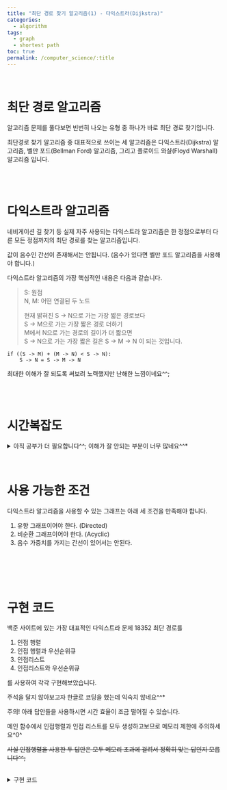 ```yaml
---
title: "최단 경로 찾기 알고리즘(1) - 다익스트라(Dijkstra)"
categories:
  - algorithm
tags:
  - graph
  - shortest path
toc: true
permalink: /computer_science/:title
---
```

<br>

# 최단 경로 알고리즘

알고리즘 문제를 풀다보면 빈번히 나오는 유형 중 하나가 바로 최단 경로 찾기입니다.

최단경로 찾기 알고리즘 중 대표적으로 쓰이는 세 알고리즘은 다익스트라(Dijkstra) 알고리즘, 벨만 포드(Bellman Ford) 알고리즘, 그리고 플로이드 와샬(Floyd Warshall) 알고리즘 입니다.
<br>
<br>
<br>
<br>

# 다익스트라 알고리즘

네비게이션 길 찾기 등 실제 자주 사용되는 다익스트라 알고리즘은 한 정점으로부터 다른 모든 정점까지의 최단 경로를 찾는 알고리즘입니다.

값이 음수인 간선이 존재해서는 안됩니다. (음수가 있다면 벨만 포드 알고리즘을 사용해야 합니다.)

다익스트라 알고리즘의 가장 핵심적인 내용은 다음과 같습니다.

> S: 원점\
> N, M: 어떤 연결된 두 노드
>
> 현재 밝혀진 S -> N으로 가는 가장 짧은 경로보다\
> S -> M으로 가는 가장 짧은 경로 더하기\
> M에서 N으로 가는 경로의 길이가 더 짧으면\
> S -> N으로 가는 가장 짧은 길은 S -> M -> N 이 되는 것입니다.

```
if ((S -> M) + (M -> N) < S -> N):
    S -> N = S -> M -> N
```

최대한 이해가 잘 되도록 써보려 노력했지만 난해한 느낌이네요^^;
<br>
<br>
<br>
<br>

# 시간복잡도

<details>
<summary>아직 공부가 더 필요합니다^^; 이해가 잘 안되는 부분이 너무 많네요^^*</summary>
<div markdown="1">


  현재 노드까지로의 최소 거리를 구하고 다음 노드로 넘어갈 때, 다음 노드를 선정하는 기준은 아래와 같습니다.

      아직 방문하지 않은 노드
      방문된 노드들에 연결된 간선 중 가중치가 가장 작은 간선에 연결되어있는 노드

  <br>

  <details>
  <summary>가중치가 가장 작은 간선을 선택하는 이유</summary>
  <div markdown="1">

  가중치가 가장 작은 간선을 찾는데 O(V)를 써버리니 왜 가장 작은 가중치를 찾는가 궁금해졌습니다.

  물론 제가 수학적 증명을 할 수는 없으니 검색을 해보았습니다^^*

  [여기 저랑 똑같은 의문을 가진 사람이 약 11년전 질문글을 stack overflow에 올렸었네요 ^^*](https://stackoverflow.com/questions/2856670/why-does-dijkstras-algorithm-work)

  이유는 간단하고 당연했습니다.

  다익스트라 알고리즘은 최단 경로를 찾는 알고리즘입니다.

  어떤 정점 N으로 가는 간선 중 최단 길이가 아닌 다른 간선을 택한다면, 이후 해당 정점 N을 거치는 모든 경로는 최단 거리가 될 수 없습니다.


  </div>
  </details>
  <br>
  <br>

  [위키피디아 다익스트라 알고리즘의 Running time 문단](https://en.wikipedia.org/wiki/Dijkstra%27s_algorithm#Running_time)을 보면

  어떠한 자료구조를 사용하던 다익스트라 알고리즘의 시간복잡도는 다음과 같습니다.

  ## O(|E|*Tdk + |V|*Tem)
  <br>
  ```
  |E| : 정점의 수
  |V|: 간선의 수
  Tdk: 키 감소 복잡도
  Tem: 최소값 찾기 복잡도
  ```

  ### 인접 행렬로 구현된 그래프

  최소 힙을 사용하지 않는다면 키 감소에 대한 복답도(Tdk)는 신경쓰지 않아도 됩니다.

  Tdk = 1 이고 최소값을 찾기 위해서는 모든 정점을 검색해야 하므로 Tem = |V|가 될 것입니다.

  최소값을 찾는 복잡도가 |V|일 수 있는 이유는 아래 구현 코드를 보면 알겠지만

  항상 시작점에서부터 다른 모든 점까지의 최단 거리를 저장하는 배열(int[] 최단경로)을 가지고 있습니다.

  boolean[] visited을 통해 방문하지 않은 노드인지 확인므로 최단경로 배열만 한번 순회하면

  방문하지 않은

  즉, O(|E|*1 + |V|*|V|) = O(|V|^2)의 복잡도를 가지게 됩니다.
  <br>
  <br>

  ### 인접 리스트로 구현된 그래프

  마찬가지로 최소 힙을 사용하지 않으므로 Tdk = 1입니다.


  <br>
  <br>
  <br>

  ### 최소 힙을 사용한 알고리즘

  여기서 한차례 더 시간복잡도를 낮출 수 있는데 바로 최소 힙을 사용하는 방법입니다.
  <br>

  매 방문마다 최소값을 확인하는 O(V) 혹은 O(E)를 줄일 수 있게 됩니다.

  모든 노드를 방문하는 것은 마찬가지로 O(V),

  한 방문마다 연결된 간선을 최소 힙에 삽입할 것이므로 삽입에 O(MlogE),\
  (M은 해당 노드에 연결된 간선의 수, (M(1) + M(2) + ... + M(V)) = E)

  즉 싸이클은 총 V번 돌고 매 싸이클마다 최소 힙으로의 삽입을 M번씩 하지만 결국엔 삽입을 고정된 E번 하므로

  O(V) + O(ElogE) = O(V + ElogE)의 복잡도가 될 것입니다.

  보통의 경우에는 간선의 수가 정점의 수보다 많으므로 O(ElogV)라고 생각하면 되고

  정점은 많지만 정점 사이가 많이 연결되지 않은 경우는 O(VlogV)라고 보면 될 것 같습니다.
  <br>
  <br>

  ~~인접행렬에서 최소 힙을 사용한다면 V번의 싸이클 내에서 V번의 삽입이 이루어질 것이므로 O(V^2logE)의 복잡도를 가지게 될 것입니다.~~
  <br>
  <br>
  <br>

  ## 정리
  <br>

  | Time Complexity |    인접 행렬   |    인접리스트   |
  |:---------------:|:------------:|:------------:|
  |   일반 이중 루프    |    O(V^2)   |     O(VE)    |
  |     최소 힙       |~~O(V^2logE)~~| O(V + ElogE) |

  `V : 간선의 수`\
  `E : 노드의 수`
  <br>
  <br>
  <br>
  <br>

</div>
</details>
<br>
<br>

# 사용 가능한 조건

다익스트라 알고리즘을 사용할 수 있는 그래프는 아래 세 조건을 만족해야 합니다.

1. 유향 그래프이어야 한다. (Directed)
2. 비순환 그래프이어야 한다. (Acyclic)
3. 음수 가중치를 가지는 간선이 있어서는 안된다.
<br>
<br>
<br>
<br>

# 구현 코드

백준 사이트에 있는 가장 대표적인 다익스트라 문제 18352 최단 경로를
1. 인접 행렬
2. 인접 행렬과 우선순위큐
3. 인접리스트
4. 인접리스트와 우선순위큐

를 사용하여 각각 구현해보았습니다.

주석을 달지 않아보고자 한글로 코딩을 했는데 익숙치 않네요^^*

주의! 아래 답안들을 사용하시면 시간 효율이 조금 떨어질 수 있습니다.

메인 함수에서 인접행렬과 인접 리스트를 모두 생성하고보므로 메모리 제한에 주의하세요^0^

~~사실 인접행렬을 사용한 두 답안은 모두 메모리 초과에 걸려서 정확히 맞는 답인지 모릅니다^^;~~


<br>

<details>
<summary>구현 코드</summary>
<div markdown="1">

<br>

```java
// 최단경로

package BOJ;

import java.io.BufferedReader;
import java.io.BufferedWriter;
import java.io.IOException;
import java.io.InputStreamReader;
import java.io.OutputStreamWriter;
import java.util.ArrayList;
import java.util.Arrays;
import java.util.List;
import java.util.PriorityQueue;

public class BOJ18352 {

  static int 무한대 = Integer.MAX_VALUE;

  //============================== 인접행렬 ==============================//

  static String 인접행렬(int 정점수, int 간선수, int 시작점, int[][] 가중치) {
    int[] 최단경로 = new int[정점수];
    Arrays.fill(최단경로, 무한대);
    최단경로[시작점] = 0;
    boolean[] 방문함 = new boolean[정점수];
    방문함[시작점] = true;

    int 현재정점 = 시작점;
    for (int i = 0; i < 정점수; i++) {
      int 최소값 = 무한대;
      for (int 번호 = 0; 번호 < 정점수; 번호++) {
        if (방문함[번호]) continue;
        if (최단경로[번호] >= 최소값) continue;
        현재정점 = 번호;
        최소값 = 최단경로[번호];
      }
      방문함[현재정점] = true;

      for (int 연결된정점 = 0; 연결된정점 < 정점수; 연결된정점++) {

        if (방문함[연결된정점]) continue;
        if (가중치[현재정점][연결된정점] == 0) continue;
        if (최단경로[현재정점] + 가중치[현재정점][연결된정점] >= 최단경로[연결된정점]) continue;

        최단경로[연결된정점] = 최단경로[현재정점] + 가중치[현재정점][연결된정점];
      }
    }

    StringBuilder 결과 = new StringBuilder();
    for (int 정점번호 = 0; 정점번호 < 정점수; 정점번호++) {
      결과.append(((최단경로[정점번호] == 무한대) ? "INF" : 최단경로[정점번호]) + "\n");
    }
    return 결과.toString();
  }
  //=====================================================================//





  //=========================== 인접행렬과 최소힙 ===========================//

  static String 인접행렬_최소힙(int 정점수, int 간선수, int 시작점, int[][] 가중치) {
    int[] 최단경로 = new int[정점수];
    Arrays.fill(최단경로, 무한대);
    최단경로[시작점] = 0;
    PriorityQueue<정점> 힙 = new PriorityQueue<>();
    힙.add(new 정점(시작점, 0));

    while (!힙.isEmpty()) {
      정점 현재정점 = 힙.remove();

      if (최단경로[현재정점.번호] < 현재정점.가중치) continue;

      for (int 연결된정점 = 0; 연결된정점 < 정점수; 연결된정점++) {
        if (가중치[현재정점.번호][연결된정점] == 0) continue;
        if (최단경로[현재정점.번호] + 가중치[현재정점.번호][연결된정점] >= 최단경로[연결된정점]) continue;

        최단경로[연결된정점] = 최단경로[현재정점.번호] + 가중치[현재정점.번호][연결된정점];
        힙.add(new 정점(연결된정점, 최단경로[연결된정점]));
      }
    }

    StringBuilder 결과 = new StringBuilder();
    for (int 정점번호 = 0; 정점번호 < 정점수; 정점번호++) {
      결과.append(((최단경로[정점번호] == 무한대) ? "INF" : 최단경로[정점번호]) + "\n");
    }
    return 결과.toString();
  }
  //=====================================================================//





  //============================= 인접리스트 ==============================//

  static String 인접리스트(int 정점수, int 간선수, int 시작점, List<정점>[] 가중치) {
    int[] 최단경로 = new int[정점수];
    Arrays.fill(최단경로, 무한대);
    최단경로[시작점] = 0;
    boolean[] 방문함 = new boolean[정점수];
    방문함[시작점] = true;

    int 현재정점 = 시작점;
    for (int i = 0; i < 정점수; i++) {
      int 최소값 = 무한대;
      for (int 번호 = 0; 번호 < 정점수; 번호++) {
        if (방문함[번호]) continue;
        if (최단경로[번호] >= 최소값) continue;
        현재정점 = 번호;
        최소값 = 최단경로[번호];
      }
      방문함[현재정점] = true;

      for (정점 연결된정점 : 가중치[현재정점]) {
        if (방문함[연결된정점.번호]) continue;
        if (최단경로[현재정점] + 연결된정점.가중치 >= 최단경로[연결된정점.번호]) continue;

        최단경로[연결된정점.번호] = 최단경로[현재정점] + 연결된정점.가중치;
      }
    }

    StringBuilder 결과 = new StringBuilder();
    for (int 정점번호 = 0; 정점번호 < 정점수; 정점번호++) {
      결과.append(((최단경로[정점번호] == 무한대) ? "INF" : 최단경로[정점번호]) + "\n");
    }
    return 결과.toString();
  }
  //==================================================================//





  //========================= 인접리스트와 최소힙 =========================//

  static String 인접리스트_최소힙(int 정점수, int 간선수, int 시작점, List<정점>[] 가중치) {
    int[] 최단경로 = new int[정점수];
    Arrays.fill(최단경로, 무한대);
    최단경로[시작점] = 0;
    PriorityQueue<정점> 힙 = new PriorityQueue<>();
    힙.add(new 정점(시작점, 0));
//    boolean[] 방문함 = new boolean[정점수];

    while (!힙.isEmpty()) {
      정점 현재정점 = 힙.remove();

      if (현재정점.가중치 > 최단경로[현재정점.번호]) continue;
//      if (방문함[현재정점.번호]) continue;
//      방문함[현재정점.번호] = true;

      for (정점 연결된정점 : 가중치[현재정점.번호]) {
        if (최단경로[현재정점.번호] + 연결된정점.가중치 < 최단경로[연결된정점.번호]) {
          최단경로[연결된정점.번호] = 최단경로[현재정점.번호] + 연결된정점.가중치;
          힙.add(new 정점(연결된정점.번호, 최단경로[연결된정점.번호]));
        }
      }
    }

    StringBuilder 결과 = new StringBuilder();
    for (int 정점번호 = 0; 정점번호 < 정점수; 정점번호++) {
      결과.append(((최단경로[정점번호] == 무한대) ? "INF" : 최단경로[정점번호]) + "\n");
    }
    return 결과.toString();
  }
  //==================================================================//

  static class 정점 implements Comparable<정점> {
    int 번호;
    int 가중치;

    public 정점(int 번호, int 가중치) {
      this.번호 = 번호;
      this.가중치 = 가중치;
    }

    @Override
    public int compareTo(정점 상대정점) {
      return this.가중치 - 상대정점.가중치;
    }
  }


  public static void main(String[] args) throws IOException {
    BufferedReader br = new BufferedReader(new InputStreamReader(System.in));
    BufferedWriter bw = new BufferedWriter(new OutputStreamWriter(System.out));

    String[] VE = br.readLine().split(" ");
    int V = Integer.parseInt(VE[0]);
    int E = Integer.parseInt(VE[1]);
    int K = Integer.parseInt(br.readLine()) - 1;

    int[][] matrixMap = new int[V][V];
    List<정점>[] listMap = new ArrayList[V];
    for (int i = 0; i < V; i++) {
      listMap[i] = new ArrayList<>();
    }
    for (int i = 0; i < E; i++) {
      String[] uvw = br.readLine().split(" ");
      int u = Integer.parseInt(uvw[0]) - 1;
      int v = Integer.parseInt(uvw[1]) - 1;
      int w = Integer.parseInt(uvw[2]);
      matrixMap[u][v] = w;
      listMap[u].add(new 정점(v, w));
    }

     bw.write(인접행렬(V, E, K, matrixMap));
     bw.write(인접행렬_최소힙(V, E, K, matrixMap));

     bw.write(인접리스트(V, E, K, listMap));
    bw.write(인접리스트_최소힙(V, E, K, listMap));
    bw.flush();
  }
}
```

</div>
</details>
<br>
<br>